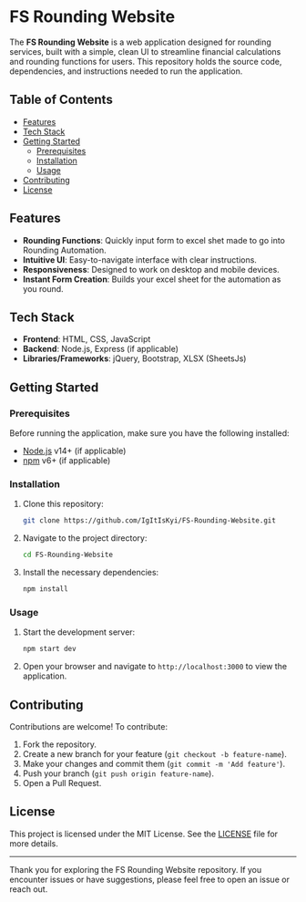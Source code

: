 # FS Rounding Website

The **FS Rounding Website** is a web application designed for rounding services, built with a simple, clean UI to streamline financial calculations and rounding functions for users. This repository holds the source code, dependencies, and instructions needed to run the application.

## Table of Contents
- [Features](#features)
- [Tech Stack](#tech-stack)
- [Getting Started](#getting-started)
  - [Prerequisites](#prerequisites)
  - [Installation](#installation)
  - [Usage](#usage)
- [Contributing](#contributing)
- [License](#license)

## Features

- **Rounding Functions**: Quickly input form to excel shet made to go into Rounding Automation.
- **Intuitive UI**: Easy-to-navigate interface with clear instructions.
- **Responsiveness**: Designed to work on desktop and mobile devices.
- **Instant Form Creation**: Builds your excel sheet for the automation as you round.

## Tech Stack

- **Frontend**: HTML, CSS, JavaScript
- **Backend**: Node.js, Express (if applicable)
- **Libraries/Frameworks**: jQuery, Bootstrap, XLSX (SheetsJs)

## Getting Started

### Prerequisites

Before running the application, make sure you have the following installed:

- [Node.js](https://nodejs.org/) v14+ (if applicable)
- [npm](https://www.npmjs.com/) v6+ (if applicable)

### Installation

1. Clone this repository:

    ```bash
    git clone https://github.com/IgItIsKyi/FS-Rounding-Website.git
    ```

2. Navigate to the project directory:

    ```bash
    cd FS-Rounding-Website
    ```

3. Install the necessary dependencies:

    ```bash
    npm install
    ```

### Usage

1. Start the development server:

    ```bash
    npm start dev
    ```

2. Open your browser and navigate to `http://localhost:3000` to view the application.

## Contributing

Contributions are welcome! To contribute:

1. Fork the repository.
2. Create a new branch for your feature (`git checkout -b feature-name`).
3. Make your changes and commit them (`git commit -m 'Add feature'`).
4. Push your branch (`git push origin feature-name`).
5. Open a Pull Request.

## License

This project is licensed under the MIT License. See the [LICENSE](LICENSE) file for more details.


---

Thank you for exploring the FS Rounding Website repository. If you encounter issues or have suggestions, please feel free to open an issue or reach out.
